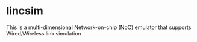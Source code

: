 # lincsim
This is a multi-dimensional Network-on-chip (NoC) emulator that supports Wired/Wireless link simulation
